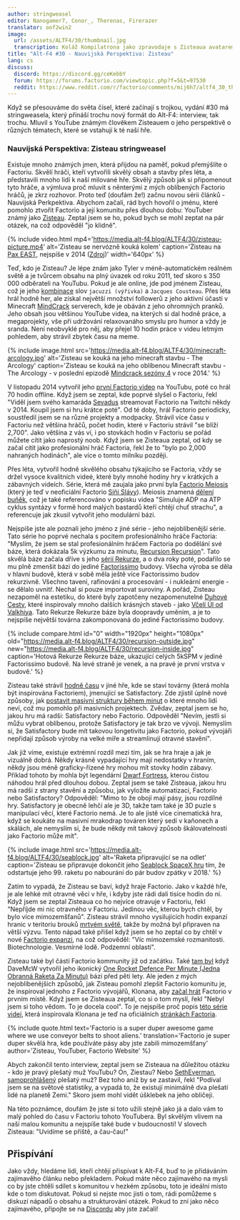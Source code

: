```yaml
---
author: stringweasel
editor: Nanogamer7, Conor_, Therenas, Firerazer
translator: oof2win2
image:
  url: /assets/ALTF4/30/thumbnail.jpg
  transcription: Koláž Kompilatrona jako zpravodaje s Zisteaua avatarem v pozadí
title: "Alt-F4 #30 - Nauvijská Perspektiva: Zisteau"
lang: cs
discuss:
  discord: https://discord.gg/ceKebbY
  forum: https://forums.factorio.com/viewtopic.php?f=5&t=97530
  reddit: https://www.reddit.com/r/factorio/comments/mij6h7/altf4_30_the_nauvian_perspective_zisteau/ 
---
```


Když se přesouváme do světa čísel, které začínají s trojkou, vydání #30 má stringweasela, který přináší trochu nový formát do Alt-F4: interview, tak trochu. Mluvil s YouTube známým člověkem Zisteauem o jeho perspektivě o různých tématech, které se vstahují k té naší hře.

### Nauvijská Perspektiva: Zisteau <author>stringweasel</author>

Existuje mnoho známých jmen, která přijdou na paměť, pokud přemýšlíte o Factoriu. Skvělí hráči, kteří vytvořili skvělý obsah a stavby přes léta, a představili mnoho lidí k naší milované hře. Skvělý způsob jak si připomenout tyto hráče, a výmluva proč mluvit s něnterými z mých oblíbených Factorio hráčů, je zkrz rozhovor. Proto teď (doufám že!) začnu novou sérii článků - Nauvijská Perkpektiva. Abychom začali, rád bych hovořil o jménu, které pomohlo ztvořit Factorio a její komunitu přes dlouhou dobu: YouTuber známý jako [Zisteau](https://www.youtube.com/user/Zisteau). Zeptal jsem se ho, pokud bych se mohl zeptat na pár otázek, na což odpověděl "jo klidně".

{% include video.html mp4='https://media.alt-f4.blog/ALTF4/30/zisteau-picture.mp4' alt='Zisteau se nervózně kouká kolem' caption='Zisteau na <a href="http://mindcrack.altervista.org/wiki/Penny_Arcade_Expo#Attendees_4">Pax EAST</a>, nejspíše v 2014 (<a href="https://gfycat.com/lastmaturedoctorfish-nervous">Zdroj</a>)' width='640px' %}

Teď, kdo je Zisteau? Je lépe znám jako Tyler v méně-automatickém reálném světě a je tvůrcem obsahu na plný úvazek od roku 2011, teď skoro s 350 000 odběrateli na YouTubu. Pokud je ale online, jde pod jménem Zisteau, což je jeho [kombinace](http://mindcrack.altervista.org/wiki/Zisteau) slov `jacuzzi (výřivka)` a `Jacques Cousteau`. Přes léta hrál hodně her, ale získal největší množství followerů z jeho aktivní účasti v Minecraft [MindCrack](http://mindcrack.altervista.org/wiki/Mindcrack) serverech, kde je obáván z jeho ohromných pranků. Jeho obsah jsou většinou YouTube videa, na kterých si dal hodně práce, a megaprojekty, vše při udržování relaxovanáho smyslu pro humor a vždy je sranda. Není neobvyklé pro něj, aby přejel 10 hodin práce v videu letmým pohledem, aby strávil zbytek času na meme.

{% include image.html src='https://media.alt-f4.blog/ALTF4/30/minecraft-arcology.jpg' alt='Zisteau se kouká na jeho minecraft stavbu - The Arcology' caption='Zisteau se kouká na jeho oblíbenou Minecraft stavbu - The Arcology - v poslední epizodě <a href="https://youtu.be/ZspHTWWFtRQ">Mindcrack sezóny 4</a> v roce 2014.' %}

V listopadu 2014 vytvořil jeho [první Factorio video](https://youtu.be/aGnifxzUVcg) na YouTubu, poté co hrál 70 hodin offline. Když jsem se zeptal, kde poprvé slyšel o Factoriu, řekl "Viděl jsem svého kamaráda [Sevadus](http://www.twitch.tv/sevadus) streamovat Factorio na Twitchi někdy v 2014. Koupil jsem si hru krátce poté". Od té doby, hrál Factorio periodicky, soustředil jsem se na různé projekty a modpacky. Strávil více času v Factoriu než většina hráčů, počet hodin, které v Factoriu strávil "se blíží 2,700". Jako většina z vás ví, i po stovkách hodin v Factoriu se pořád můžete cítit jako naprostý noob. Když jsem se Zisteaua zeptal, od kdy se začal cítit jako profesionální hráč Factoria, řekl že to "bylo po 2,000 nahraných hodinách", ale více o tomto milníku později.

Přes léta, vytvořil hodně skvělého obsahu týkajícího se Factoria, vždy se držel vysoce kvalitních videé, které byly mnohé hodiny hry v krátkých a zábavných videích. Série, která mě zaujala jako první byla [Factorio Meiosis](https://www.youtube.com/playlist?list=PLVPJ1jbg0CaFzYF6jJyUIJYXYpCE4UIr3) (který je teď v neoficiální Factorio [Síňi Slávy](https://mods.factorio.com/mod/HallOfFame)). Meiosis znamená [dělení buňěk](https://en.wikipedia.org/wiki/Meiosis), což je také referencováno v popisku videa "Simuluje ADP na ATP cyklus syntázy v formě hord malých bastardů kteří chtějí chuť strachu", a referencuje jak zkusil vytvořit jeho modulární bázi.

Nejspíše jste ale poznali jeho jméno z jiné série - jeho nejoblíbenější série. Tato série ho poprvé nechala s pocitem profesionálního hráče Factoria: "Myslím, že jsem se stal profesionálním hráčem Factoria po dodělání své báze, která dokázala 5k výzkumu za minutu, [Recursion Recursion](https://www.youtube.com/playlist?list=PLVPJ1jbg0CaEmsyyTMXc6k9UAvJEHMITh)". Tato skvělá báze začala dříve s jeho [sérií Rekurze](https://www.youtube.com/playlist?list=PLVPJ1jbg0CaFcabUTWbxjYppVK9c4FA8a), a o dva roky poté, podařilo se mu plně zmenšit bázi do jediné [Factorissimo](https://mods.factorio.com/mod/Factorissimo2) budovy. Všecha výroba se děla v hlavní budově, která v sobě měla ještě více Factorissimo budov rekurzivně. Všechno tavení, rafinování a procesování - i nukleární energie - se dělalo uvnitř. Nechal si pouze importovat suroviny. A pořád, Zisteau nezapoměl na estetiku, do které byly zapotčeny nezapomenutelné [Duhové Cesty](https://youtu.be/-WhDtg-6_b4?t=96), které inspirovaly mnoho dalších krásných staveb - jako [Včelí Úl od Valkhiya](https://youtu.be/hWOZiN1kaAc). Tato Rekurze Rekurze báze byla doopravdy uměním, a je to nejspíše největší továrna zakomponovaná do jediné Factorissimo budovy.

{% include compare.html id="0" width="1920px" height="1080px" old="https://media.alt-f4.blog/ALTF4/30/recursion-outside.jpg" new="https://media.alt-f4.blog/ALTF4/30/recursion-inside.jpg" caption='Hotová Rekurze Rekurze báze, ukazující celých 5kSPM v jediné Factorissimo budově. Na levé straně je venek, a na pravé je první vrstva v budově.' %}

Zisteau také strávil [hodně času](https://www.youtube.com/playlist?list=PLVPJ1jbg0CaE8bz7-qtoLfRcG7QlUwT-L) v jiné hře, kde se staví továrny (která mohla být inspirována Factoriem), jmenující se Satisfactory. Zde zjistil úplně nové způsoby, jak [postavit masivní struktury během minut](https://youtu.be/T6F0IQqNQmU) o které mnoho lidí neví, což mu pomohlo při masivních projektech. Zvědav, zeptal jsem se ho, jakou hru má radši: Satisfactory nebo Factorio. Odpověděl "Nevím, jestli si můžu vybrat oblíbenou, protože Satisfactory je tak brzo ve vývoji. Nemyslím si, že Satisfactory bude mít takovou longetivitu jako Factorio, pokud vývojáři nepřidají způsob výroby na velké míře a streamlinují otravné stavění".

Jak již víme, existuje extrémní rozdíl mezi tím, jak se hra hraje a jak je vizuálně dobrá. Někdy krásně vypadající hry mají nedostatky v hraním, někdy jsou méně graficky-řízené hry mohou mít stovky hodin zábavy. Příklad tohoto by mohla být legendární [Dwarf Fortress](http://www.bay12games.com/dwarves/), kterou čistou náhodou hrál před dlouhou dobou. Zeptal jsem se také Zisteaua, jakou hru má radši z strany stavění a způsobu, jak vyložíte automatizaci, Factorio nebo Satisfactory? Odpověděl: "Mimo to že obojí mají pásy, jsou rozdílné hry. Satisfactory je obecně lehčí ale je 3D, takže tam také je 3D puzle s manipulací věcí, které Factorio nemá. Je to ale jistě více cinematická hra, když se koukáte na masivní mrakodrap továren který sedí v kaňonech a skálách, ale nemyslím si, že bude někdy mít takový způsob škálovatelnosti jako Factorio může mít".

{% include image.html src='https://media.alt-f4.blog/ALTF4/30/seablock.jpg' alt='Raketa připravující se na odlet' caption='Zisteau se připravuje dokončit jeho <a href="https://www.youtube.com/playlist?list=PLVPJ1jbg0CaGW9Z7ZmBkaD4gvVjnkyXQA">Seablock SpaceX hru</a> tím, že odstartuje jeho 99. raketu po nabourání do pár budov zpátky v 2018.' %}

Zatím to vypadá, že Zisteau se baví, když hraje Factorio. Jako v každé hře, je ale lehké mít otravné věci v hře, i kdyby jste rádi dali tisíce hodin do ní. Když jsem se zeptal Zisteaua co ho nejvíce otravuje v Factoriu, řekl "Nepříjde mi nic otravného v Factoriu. Jedinou věc, kterou bych chtěl, by bylo více mimozemšťanů". Zisteau strávil mnoho vysilujících hodin expanzí hranic v teritoriu brouků [mrtvém světě](https://youtu.be/Z2C1pOMY5og?t=96), takže by možná byl připraven na větší výzvu. Tento nápad také přišel když jsem se ho zeptal co by chtěl v nové [Factorio expanzi](https://factorio.com/blog/post/fff-365), na což odpověděl: "Víc mimozemské rozmanitosti. Biotechnologie. Vesmírné lodě. Podzemní oblasti".

Zisteau také byl částí Factorio kommunity již od začátku. Také [tam byl](https://www.reddit.com/r/factorio/comments/3biwcf/one_minute_rocket_defense/csmk0he?utm_source=share&utm_medium=web2x&context=3) když DaveMcW vytvořil jeho ikonický [One Rocket Defence Per Minute (Jedna Obranná Raketa Za Minutu)](https://alt-f4.blog/ALTF4-13/) bázi před pěti lety. Ale jeden z mých nejoblíbenějších způsobů, jak Zisteau pomohl zlepšit Factorio komunitu je, že inspiroval jednoho z Factorio vývojářů, Klonana, aby [začal hrát](https://factorio.com/blog/post/fff-300) Factorio v prvním místě. Když jsem se Zisteaua zeptal, co si o tom myslí, řekl "Nebyl jsem si toho vědom. To je docela cool". To je nejspíše proč popis [této série videí](https://youtu.be/aGnifxzUVcg), která inspirovala Klonana je teď na oficiálních [stránkách Factoria](https://www.factorio.com/).

{% include quote.html text='Factorio is a super duper awesome game where we use conveyor belts to shoot aliens.' translation='Factorio je super duper skvělá hra, kde používáte pásy aby jste zabili mimozemšťany' author='Zisteau, YouTuber, Factorio Website' %}

Abych zakončil tento interview, zeptal jsem se Zisteaua na důležitou otázku - kdo je pravý plešatý muž YouTubu? On, Ziestau? Nebo [SethEverman](https://youtu.be/xCY9B8POq3A), [samoprohlášený](https://www.youtube.com/watch?v=DyDfgMOUjCI&lc=Ugyb0OkJoZemhn5BD194AaABAg&ab_channel=BillieEilishVEVO) plešatý muž? Bez toho aniž by se zastavil, řekl "Podíval jsem se na světové statistiky, a vypadá to, že existují minimálně dva plešatí lidé na planetě Zemi." Skoro jsem mohl vidět úšklebek na jeho obličeji.

Na této poznámce, doufám že jste si toto užili stejně jako já a dalo vám to malý pohled do času v Factoriu tohoto YouTubera. Byl skvělým vlivem na naší malou komunitu a nejspíše také bude v budoucnosti! V slovech Zisteaua: "Uvidíme se příště, a čau-čau!"

## Přispívání

Jako vždy, hledáme lidi, kteří chtějí přispívat k Alt-F4, buď to je přidáváním zajímavěho článku nebo překladem. Pokud máte něco zajímavého na mysli co by jste chtěli sdílet s komunitou v hezkém způsobu, toto je ideální místo kde o tom diskutovat. Pokud si nejste moc jisti o tom, rádi pomůžeme s diskuzí nápadů o obsahu a strukturování otázek. Pokud to zní jako něco zajímavého, připojte se na [Discordu](https://discord.gg/nxnCFkb) aby jste začali!
